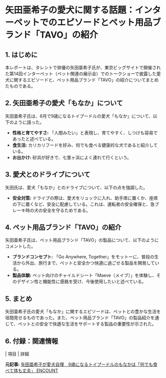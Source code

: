 # 矢田亜希子の愛犬に関する話題：インターペットでのエピソードとペット用品ブランド「TAVO」の紹介

## 1. はじめに

本レポートは、タレントで俳優の矢田亜希子氏が、東京ビッグサイトで開催された第14回インターペット（ペット関連の展示会）でのトークショーで披露した愛犬に関するエピソードと、ペット用品ブランド「TAVO」の紹介についてまとめたものである。

## 2. 矢田亜希子の愛犬「もなか」について

矢田亜希子氏は、6月で9歳になるトイプードルの愛犬「もなか」について、以下のように語った。

* **性格と育てやすさ:** 「人間みたい」と表現し、育てやすく、しつけも容易であったと述べている。
* **食生活:** カリカリフードを好み、何でも食べる健康的な犬であると紹介している。
* **お出かけ:** 砂浜が好きで、七里ヶ浜によく連れて行くという。

## 3. 愛犬とのドライブについて

矢田氏は、愛犬「もなか」とのドライブについて、以下の点を強調した。

* **安全対策:** ドライブの際は、愛犬をリュックに入れ、助手席に置くか、座席の下に置くなど、安全に配慮している。これは、運転者の安全確保と、急ブレーキ時の犬の安全を守るためである。

## 4. ペット用品ブランド「TAVO」の紹介

矢田亜希子氏は、ペット用品ブランド「TAVO」の製品について、以下のようにコメントした。

* **ブランドコンセプト:** 「Go Anywhere, Together」をモットーに、普段の生活から外出、旅行まで、ペットと安全かつ快適に過ごせる製品を開発している。
* **製品体験:** ペット向けのチャイルドシート「Maeve（メイブ）」を体験し、そのデザイン性と機能性に感銘を受け、今後使用したいと述べている。

## 5. まとめ

矢田亜希子氏の愛犬「もなか」に関するエピソードは、ペットとの豊かな生活を垣間見せるものであった。また、ペット用品ブランド「TAVO」の製品紹介を通じて、ペットとの安全で快適な生活をサポートする製品の重要性が示された。

## 6. 付録：関連情報

| 項目 | 詳細 

**元記事:** [矢田亜希子が愛犬自慢　9歳になるトイプードルのもなかは「何でも食べて体も丈夫」 ENCOUNT](https://encount.press/archives/776321/)